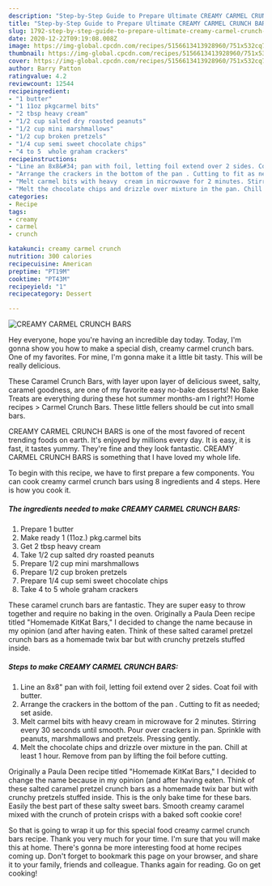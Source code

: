 ```yaml
---
description: "Step-by-Step Guide to Prepare Ultimate CREAMY CARMEL CRUNCH BARS"
title: "Step-by-Step Guide to Prepare Ultimate CREAMY CARMEL CRUNCH BARS"
slug: 1792-step-by-step-guide-to-prepare-ultimate-creamy-carmel-crunch-bars
date: 2020-12-22T09:19:08.008Z
image: https://img-global.cpcdn.com/recipes/5156613413928960/751x532cq70/creamy-carmel-crunch-bars-recipe-main-photo.jpg
thumbnail: https://img-global.cpcdn.com/recipes/5156613413928960/751x532cq70/creamy-carmel-crunch-bars-recipe-main-photo.jpg
cover: https://img-global.cpcdn.com/recipes/5156613413928960/751x532cq70/creamy-carmel-crunch-bars-recipe-main-photo.jpg
author: Barry Patton
ratingvalue: 4.2
reviewcount: 12544
recipeingredient:
- "1 butter"
- "1 11oz pkgcarmel bits"
- "2 tbsp heavy cream"
- "1/2 cup salted dry roasted peanuts"
- "1/2 cup mini marshmallows"
- "1/2 cup broken pretzels"
- "1/4 cup semi sweet chocolate chips"
- "4 to 5  whole graham crackers"
recipeinstructions:
- "Line an 8x8&#34; pan with foil, letting foil extend over 2 sides. Coat foil with butter."
- "Arrange the crackers in the bottom of the pan . Cutting to fit as needed; set aside."
- "Melt carmel bits with heavy  cream in microwave for 2 minutes. Stirring every 30 seconds until smooth.  Pour over crackers in pan. Sprinkle with peanuts,  marshmallows and pretzels.  Pressing gently."
- "Melt the chocolate chips and drizzle over mixture in the pan. Chill at least 1 hour. Remove from pan by lifting the foil before cutting."
categories:
- Recipe
tags:
- creamy
- carmel
- crunch

katakunci: creamy carmel crunch 
nutrition: 300 calories
recipecuisine: American
preptime: "PT19M"
cooktime: "PT43M"
recipeyield: "1"
recipecategory: Dessert

---
```



![CREAMY CARMEL CRUNCH BARS](https://img-global.cpcdn.com/recipes/5156613413928960/751x532cq70/creamy-carmel-crunch-bars-recipe-main-photo.jpg)

Hey everyone, hope you're having an incredible day today. Today, I'm gonna show you how to make a special dish, creamy carmel crunch bars. One of my favorites. For mine, I'm gonna make it a little bit tasty. This will be really delicious.

These Caramel Crunch Bars, with layer upon layer of delicious sweet, salty, caramel goodness, are one of my favorite easy no-bake desserts! No Bake Treats are everything during these hot summer months-am I right?! Home recipes &gt; Carmel Crunch Bars. These little fellers should be cut into small bars.

CREAMY CARMEL CRUNCH BARS is one of the most favored of recent trending foods on earth. It's enjoyed by millions every day. It is easy, it is fast, it tastes yummy. They're fine and they look fantastic. CREAMY CARMEL CRUNCH BARS is something that I have loved my whole life.


To begin with this recipe, we have to first prepare a few components. You can cook creamy carmel crunch bars using 8 ingredients and 4 steps. Here is how you cook it.

<!--inarticleads1-->

##### The ingredients needed to make CREAMY CARMEL CRUNCH BARS:

1. Prepare 1 butter
1. Make ready 1 (11oz.) pkg.carmel bits
1. Get 2 tbsp heavy cream
1. Take 1/2 cup salted dry roasted peanuts
1. Prepare 1/2 cup mini marshmallows
1. Prepare 1/2 cup broken pretzels
1. Prepare 1/4 cup semi sweet chocolate chips
1. Take 4 to 5  whole graham crackers


These caramel crunch bars are fantastic. They are super easy to throw together and require no baking in the oven. Originally a Paula Deen recipe titled &#34;Homemade KitKat Bars,&#34; I decided to change the name because in my opinion (and after having eaten. Think of these salted caramel pretzel crunch bars as a homemade twix bar but with crunchy pretzels stuffed inside. 

<!--inarticleads2-->

##### Steps to make CREAMY CARMEL CRUNCH BARS:

1. Line an 8x8&#34; pan with foil, letting foil extend over 2 sides. Coat foil with butter.
1. Arrange the crackers in the bottom of the pan . Cutting to fit as needed; set aside.
1. Melt carmel bits with heavy  cream in microwave for 2 minutes. Stirring every 30 seconds until smooth.  Pour over crackers in pan. Sprinkle with peanuts,  marshmallows and pretzels.  Pressing gently.
1. Melt the chocolate chips and drizzle over mixture in the pan. Chill at least 1 hour. Remove from pan by lifting the foil before cutting.


Originally a Paula Deen recipe titled &#34;Homemade KitKat Bars,&#34; I decided to change the name because in my opinion (and after having eaten. Think of these salted caramel pretzel crunch bars as a homemade twix bar but with crunchy pretzels stuffed inside. This is the only bake time for these bars. Easily the best part of these salty sweet bars. Smooth creamy caramel mixed with the crunch of protein crisps with a baked soft cookie core! 

So that is going to wrap it up for this special food creamy carmel crunch bars recipe. Thank you very much for your time. I'm sure that you will make this at home. There's gonna be more interesting food at home recipes coming up. Don't forget to bookmark this page on your browser, and share it to your family, friends and colleague. Thanks again for reading. Go on get cooking!

